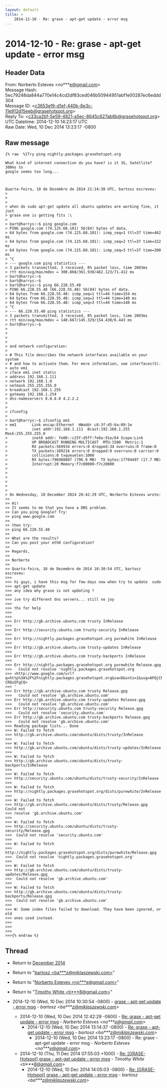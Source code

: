 ```yaml
---
layout: default
title: >
    2014-12-10 - Re: grase - apt-get update - error msg
---
```


# 2014-12-10 - Re: grase - apt-get update - error msg

## Header Data

From: Norberto Esteves \<no***e@gmail.com\><br>
Message Hash: 5ec79248da844a770e14c4cd2df83ced046b50944951abf1e00287ec6eddd304<br>
Message ID: \<c3653ef9-d1ef-440b-8e3c-11e912d15eeb@grasehotspot.org\><br>
Reply To: \<c33ca2bf-5e59-4821-a5ec-8645c627ab6b@grasehotspot.org\><br>
UTC Datetime: 2014-12-10 14:23:17 UTC<br>
Raw Date: Wed, 10 Dec 2014 13:23:17 -0800<br>

## Raw message

```
{% raw  %}Try ping nightly.packages.grasehotspot.org

What kind of internet connection do you have? is it 3G, Satellite? 300ms to 
google seems too long...



Quarta-feira, 10 de Dezembro de 2014 21:14:38 UTC, bartosz escreveu:
>
>
>
> when do sudo apt-get update all ubuntu updates are working fine, it just 
> grase one is getting fits :\
>
> bart@harrys:~$ ping google.com
> PING google.com (74.125.68.101) 56(84) bytes of data.
> 64 bytes from google.com (74.125.68.101): icmp_seq=1 ttl=37 time=462 ms
> 64 bytes from google.com (74.125.68.101): icmp_seq=2 ttl=37 time=322 ms
> 64 bytes from google.com (74.125.68.101): icmp_seq=3 ttl=37 time=300 ms
> ^C
> --- google.com ping statistics ---
> 3 packets transmitted, 3 received, 0% packet loss, time 2003ms
> rtt min/avg/max/mdev = 300.868/361.930/462.123/71.412 ms
> bart@harrys:~$
> bart@harrys:~$
> bart@harrys:~$ ping 66.228.55.48
> PING 66.228.55.48 (66.228.55.48) 56(84) bytes of data.
> 64 bytes from 66.228.55.48: icmp_seq=1 ttl=44 time=154 ms
> 64 bytes from 66.228.55.48: icmp_seq=2 ttl=44 time=140 ms
> 64 bytes from 66.228.55.48: icmp_seq=3 ttl=44 time=140 ms
> ^C
> --- 66.228.55.48 ping statistics ---
> 3 packets transmitted, 3 received, 0% packet loss, time 2003ms
> rtt min/avg/max/mdev = 140.667/145.329/154.430/6.443 ms
> bart@harrys:~$
>
>
>
>
> and network configuration:
>
> # This file describes the network interfaces available on your system
> # and how to activate them. For more information, see interfaces(5).
> auto em1
> iface em1 inet static
> address 192.168.1.111
> network 192.168.1.0
> netmask 255.255.255.0
> broadcast 192.168.1.255
> gateway 192.168.1.254
> dns-nameservers 8.8.8.8 4.2.2.2
>
>
> ifconfig
>
> bart@harrys:~$ ifconfig em1
> em1       Link encap:Ethernet  HWaddr c0:3f:d5:6a:09:1e
>           inet addr:192.168.1.111  Bcast:192.168.1.255  Mask:255.255.255.0
>           inet6 addr: fe80::c23f:d5ff:fe6a:91e/64 Scope:Link
>           UP BROADCAST RUNNING MULTICAST  MTU:1500  Metric:1
>           RX packets:569934 errors:0 dropped:34 overruns:0 frame:0
>           TX packets:189216 errors:0 dropped:0 overruns:0 carrier:0
>           collisions:0 txqueuelen:1000
>           RX bytes:796988807 (796.9 MB)  TX bytes:17704497 (17.7 MB)
>           Interrupt:20 Memory:f7c00000-f7c20000
>
>
>
>
>
>
> On Wednesday, 10 December 2014 20:42:29 UTC, Norberto Esteves wrote:
>>
>> Hi!
>> It seems to me that you have a DNS problem.
>> Can you ping Google? Try:
>> ping www.google.com
>>
>> then try:
>> ping 66.228.55.48
>>
>> What are the results?
>> Can you post your eth0 configuration?
>>
>> Regards,
>>
>> Norberto
>>
>> Quarta-feira, 10 de Dezembro de 2014 18:30:54 UTC, bartosz escreveu:
>>>
>>> hi guys, i have this msg for few days now when try to update  sudo 
>>> apt-get update
>>> any idea why grase is not updating ?
>>>
>>> ive try different dns servers... still no joy
>>>
>>> thx for help
>>>
>>>
>>> Err http://gb.archive.ubuntu.com trusty InRelease
>>>
>>> Err http://security.ubuntu.com trusty-security InRelease
>>>
>>> Err http://nightly.packages.grasehotspot.org purewhite InRelease
>>>
>>> Err http://gb.archive.ubuntu.com trusty-updates InRelease
>>>
>>> Err http://gb.archive.ubuntu.com trusty-backports InRelease
>>>
>>> Err http://nightly.packages.grasehotspot.org purewhite Release.gpg
>>>   Could not resolve 'nightly.packages.grasehotspot.org 
>>> <http://www.google.com/url?q=http%3A%2F%2Fnightly.packages.grasehotspot.org&sa=D&sntz=1&usg=AFQjCNGSyS5gjQMq4USRuBgt-CRQsEFgCQ>
>>> '
>>> Err http://gb.archive.ubuntu.com trusty Release.gpg
>>>   Could not resolve 'gb.archive.ubuntu.com'
>>> Err http://gb.archive.ubuntu.com trusty-updates Release.gpg
>>>   Could not resolve 'gb.archive.ubuntu.com'
>>> Err http://security.ubuntu.com trusty-security Release.gpg
>>>   Could not resolve 'security.ubuntu.com'
>>> Err http://gb.archive.ubuntu.com trusty-backports Release.gpg
>>>   Could not resolve 'gb.archive.ubuntu.com'
>>> Reading package lists... Done
>>> W: Failed to fetch 
>>> http://gb.archive.ubuntu.com/ubuntu/dists/trusty/InRelease
>>>
>>> W: Failed to fetch 
>>> http://gb.archive.ubuntu.com/ubuntu/dists/trusty-updates/InRelease
>>>
>>> W: Failed to fetch 
>>> http://gb.archive.ubuntu.com/ubuntu/dists/trusty-backports/InRelease
>>>
>>> W: Failed to fetch 
>>> http://security.ubuntu.com/ubuntu/dists/trusty-security/InRelease
>>>
>>> W: Failed to fetch 
>>> http://nightly.packages.grasehotspot.org/dists/purewhite/InRelease
>>>
>>> W: Failed to fetch 
>>> http://gb.archive.ubuntu.com/ubuntu/dists/trusty/Release.gpg  Could not 
>>> resolve 'gb.archive.ubuntu.com'
>>>
>>> W: Failed to fetch 
>>> http://security.ubuntu.com/ubuntu/dists/trusty-security/Release.gpg 
>>>  Could not resolve 'security.ubuntu.com'
>>>
>>> W: Failed to fetch 
>>> http://nightly.packages.grasehotspot.org/dists/purewhite/Release.gpg 
>>>  Could not resolve 'nightly.packages.grasehotspot.org'
>>>
>>> W: Failed to fetch 
>>> http://gb.archive.ubuntu.com/ubuntu/dists/trusty-updates/Release.gpg 
>>>  Could not resolve 'gb.archive.ubuntu.com'
>>>
>>> W: Failed to fetch 
>>> http://gb.archive.ubuntu.com/ubuntu/dists/trusty-backports/Release.gpg 
>>>  Could not resolve 'gb.archive.ubuntu.com'
>>>
>>> W: Some index files failed to download. They have been ignored, or old 
>>> ones used instead.
>>>
>>>
>>>
>>>{% endraw %}
```

## Thread

+ Return to [December 2014](/archive/2014/12)

+ Return to "[bartosz <ba***z<span>@</span>miklaszewski.com>](/authors/ba___z_at_miklaszewski_com)"
+ Return to "[Norberto Esteves <no***e<span>@</span>gmail.com>](/authors/no___e_at_gmail_com)"
+ Return to "[Timothy White <ti***8<span>@</span>gmail.com>](/authors/ti___8_at_gmail_com)"

+ 2014-12-10 (Wed, 10 Dec 2014 10:30:54 -0800) - [grase - apt-get update - error msg](/archive/2014/12/18809d15cdab4b75a317370275083f376595c266a9d85890ecf8b5edd7758b18) - _bartosz \<ba***z@miklaszewski.com\>_
  + 2014-12-10 (Wed, 10 Dec 2014 12:42:29 -0800) - [Re: grase - apt-get update - error msg](/archive/2014/12/3357b01fda5ac275433d2ce6da4f8a906bfeb5e4a91433d216928198c7254066) - _Norberto Esteves \<no***e@gmail.com\>_
    + 2014-12-10 (Wed, 10 Dec 2014 13:14:37 -0800) - [Re: grase - apt-get update - error msg](/archive/2014/12/7a654bacaa4b7ca0b50ae03319f881ae72b2be9c94e5ec729a4565951d3c08b9) - _bartosz \<ba***z@miklaszewski.com\>_
      + 2014-12-10 (Wed, 10 Dec 2014 13:23:17 -0800) - Re: grase - apt-get update - error msg - _Norberto Esteves \<no***e@gmail.com\>_
  + 2014-12-10 (Thu, 11 Dec 2014 07:55:03 +1000) - [Re: [GRASE-Hotspot] grase - apt-get update - error msg](/archive/2014/12/4b81e18e83e5c5367cfd896b114377d5767ef21a947777fcf1de62eaf3695b9c) - _Timothy White \<ti***8@gmail.com\>_
    + 2014-12-10 (Wed, 10 Dec 2014 14:05:03 -0800) - [Re: [GRASE-Hotspot] grase - apt-get update - error msg](/archive/2014/12/765c133035dfce3ce28e158f2549956f0ea73b8a3db3c41e3fb88564404acb88) - _bartosz \<ba***z@miklaszewski.com\>_

